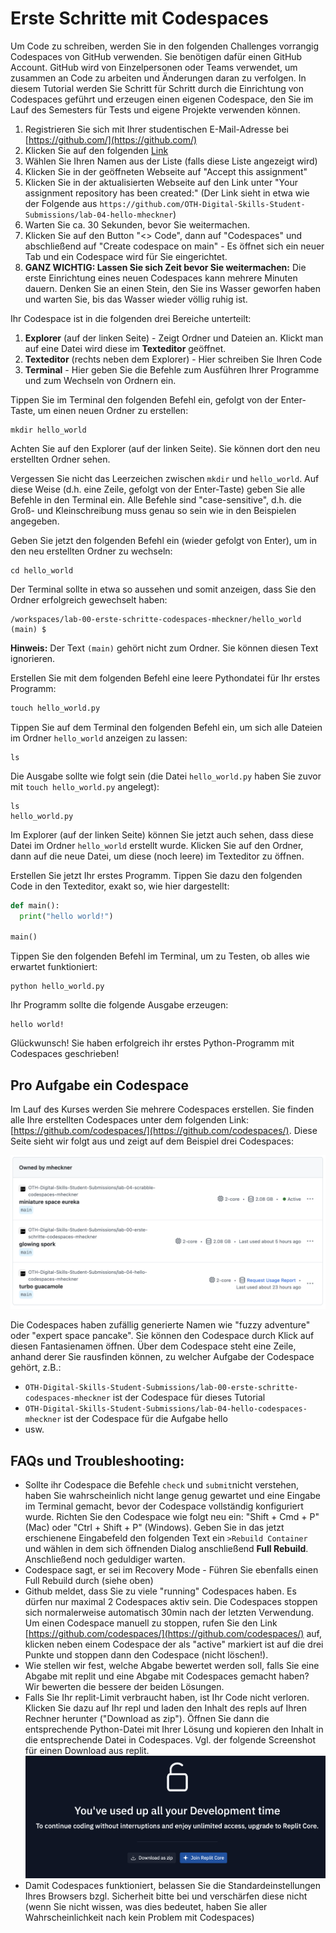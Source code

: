 # Erste Schritte mit Codespaces
Um Code zu schreiben, werden Sie in den folgenden Challenges vorrangig Codespaces von GitHub verwenden. Sie benötigen dafür einen GitHub Account. GitHub wird von Einzelpersonen oder Teams verwendet, um zusammen an Code zu arbeiten und Änderungen daran zu verfolgen. In diesem Tutorial werden Sie Schritt für Schritt durch die Einrichtung von Codespaces geführt und erzeugen einen eigenen Codespace, den Sie im Lauf des Semesters für Tests und eigene Projekte verwenden können.

1. Registrieren Sie sich mit Ihrer studentischen E-Mail-Adresse bei [https://github.com/](https://github.com/)
2. Klicken Sie auf den folgenden [Link](https://classroom.github.com/a/aUH65Zhn)
3. Wählen Sie Ihren Namen aus der Liste (falls diese Liste angezeigt wird)
4. Klicken Sie in der geöffneten Webseite auf "Accept this assignment"
5. Klicken Sie in der aktualisierten Webseite auf den Link unter "Your assignment repository has been created:" (Der Link sieht in etwa wie der Folgende aus ```https://github.com/OTH-Digital-Skills-Student-Submissions/lab-04-hello-mheckner```)
6. Warten Sie ca. 30 Sekunden, bevor Sie weitermachen.
7. Klicken Sie auf den Button "<> Code", dann auf "Codespaces" und abschließend auf "Create codespace on main" - Es öffnet sich ein neuer Tab und ein Codespace wird für Sie eingerichtet.
8. **GANZ WICHTIG: Lassen Sie sich Zeit bevor Sie weitermachen:** Die erste Einrichtung eines neuen Codespaces kann mehrere Minuten dauern. Denken Sie an einen Stein, den Sie ins Wasser geworfen haben und warten Sie, bis das Wasser wieder völlig ruhig ist.

Ihr Codespace ist in die folgenden drei Bereiche unterteilt:

1. **Explorer** (auf der linken Seite) - Zeigt Ordner und Dateien an. Klickt man auf eine Datei wird diese im **Texteditor** geöffnet.
2. **Texteditor** (rechts neben dem Explorer) - Hier schreiben Sie Ihren Code
3. **Terminal** - Hier geben Sie die Befehle zum Ausführen Ihrer Programme und zum Wechseln von Ordnern ein.

Tippen Sie im Terminal den folgenden Befehl ein, gefolgt von der Enter-Taste, um einen neuen Ordner zu erstellen:

~~~shell
mkdir hello_world
~~~

Achten Sie auf den Explorer (auf der linken Seite). Sie können dort den neu erstellten Ordner sehen.

Vergessen Sie nicht das Leerzeichen zwischen ```mkdir``` und ```hello_world```. Auf diese Weise (d.h. eine Zeile, gefolgt von der Enter-Taste) geben Sie alle Befehle in den Terminal ein. Alle Befehle sind "case-sensitive", d.h. die Groß- und Kleinschreibung muss genau so sein wie in den Beispielen angegeben.

Geben Sie jetzt den folgenden Befehl ein (wieder gefolgt von Enter), um in den neu erstellten Ordner zu wechseln:

~~~shell
cd hello_world
~~~

Der Terminal sollte in etwa so aussehen und somit anzeigen, dass Sie den Ordner erfolgreich gewechselt haben:

~~~shell
/workspaces/lab-00-erste-schritte-codespaces-mheckner/hello_world (main) $
~~~

**Hinweis:** Der Text ```(main)``` gehört nicht zum Ordner. Sie können diesen Text ignorieren.

Erstellen Sie mit dem folgenden Befehl eine leere Pythondatei für Ihr erstes Programm:

~~~python
touch hello_world.py	
~~~

Tippen Sie auf dem Terminal den folgenden Befehl ein, um sich alle Dateien im Ordner ```hello_world``` anzeigen zu lassen:

~~~shell
ls
~~~

Die Ausgabe sollte wie folgt sein (die Datei ```hello_world.py``` haben Sie zuvor mit ```touch hello_world.py``` angelegt):

~~~shell
ls
hello_world.py
~~~

Im Explorer (auf der linken Seite) können Sie jetzt auch sehen, dass diese Datei im Ordner ```hello_world``` erstellt wurde. Klicken Sie auf den Ordner, dann auf die neue Datei, um diese (noch leere) im Texteditor zu öffnen.

Erstellen Sie jetzt Ihr erstes Programm. Tippen Sie dazu den folgenden Code in den Texteditor, exakt so, wie hier dargestellt:

~~~python
def main():
  print("hello world!")

main()
~~~

Tippen Sie den folgenden Befehl im Terminal, um zu Testen, ob alles wie erwartet funktioniert:

~~~shell
python hello_world.py 
~~~

Ihr Programm sollte die folgende Ausgabe erzeugen:

~~~shell
hello world!
~~~

Glückwunsch! Sie haben erfolgreich ihr erstes Python-Programm mit Codespaces geschrieben!

## Pro Aufgabe ein Codespace
Im Lauf des Kurses werden Sie mehrere Codespaces erstellen. Sie finden alle Ihre erstellten Codespaces unter dem folgenden Link: [https://github.com/codespaces/](https://github.com/codespaces/). Diese Seite sieht wir folgt aus und zeigt auf dem Beispiel drei Codespaces:

![04_overview_codespaces](img/04_overview_codespaces.png)


Die Codespaces haben zufällig generierte Namen wie "fuzzy adventure" oder "expert space pancake". Sie können den Codespace durch Klick auf diesen Fantasienamen öffnen. Über dem Codespace steht eine Zeile, anhand derer Sie rausfinden können, zu welcher Aufgabe der Codespace gehört, z.B.:
  * ```OTH-Digital-Skills-Student-Submissions/lab-00-erste-schritte-codespaces-mheckner``` ist der Codespace für dieses Tutorial
  * ```OTH-Digital-Skills-Student-Submissions/lab-04-hello-codespaces-mheckner``` ist der Codespace für die Aufgabe hello
  * usw.


## FAQs und Troubleshooting:
* Sollte ihr Codespace die Befehle ```check``` und ```submit```nicht verstehen, haben Sie wahrscheinlich nicht lange genug gewartet und eine Eingabe im Terminal gemacht, bevor der Codespace vollständig konfiguriert wurde. Richten Sie den Codespace wie folgt neu ein: "Shift + Cmd + P" (Mac) oder "Ctrl + Shift + P" (Windows). Geben Sie in das jetzt erschienene Eingabefeld den folgenden Text ein ```>Rebuild Container``` und wählen in dem sich öffnenden Dialog anschließend **Full Rebuild**. Anschließend noch geduldiger warten.
* Codespace sagt, er sei im Recovery Mode - Führen Sie ebenfalls einen Full Rebuild durch (siehe oben)
* Github meldet, dass Sie zu viele "running" Codespaces haben. Es dürfen nur maximal 2 Codespaces aktiv sein. Die Codespaces stoppen sich normalerweise automatisch 30min nach der letzten Verwendung. Um einen Codespace manuell zu stoppen, rufen Sie den Link [https://github.com/codespaces/](https://github.com/codespaces/) auf, klicken neben einem Codespace der als "active" markiert ist auf die drei Punkte und stoppen dann den Codespace (nicht löschen!).
* Wie stellen wir fest, welche Abgabe bewertet werden soll, falls Sie eine Abgabe mit replit und eine Abgabe mit Codespaces gemacht haben? Wir bewerten die bessere der beiden Lösungen.
* Falls Sie Ihr replit-Limit verbraucht haben, ist Ihr Code nicht verloren. Klicken Sie dazu auf Ihr repl und laden den Inhalt des repls auf Ihren Rechner herunter ("Download as zip"). Öffnen Sie dann die entsprechende Python-Datei mit Ihrer Lösung und kopieren den Inhalt in die entsprechende Datei in Codespaces. Vgl. der folgende Screenshot für einen Download aus replit.
![04_replit_download](img/04_replit_download.png)
* Damit Codespaces funktioniert, belassen Sie die Standardeinstellungen Ihres Browsers bzgl. Sicherheit bitte bei und verschärfen diese nicht (wenn Sie nicht wissen, was dies bedeutet, haben Sie aller Wahrscheinlichkeit nach kein Problem mit Codespaces)
